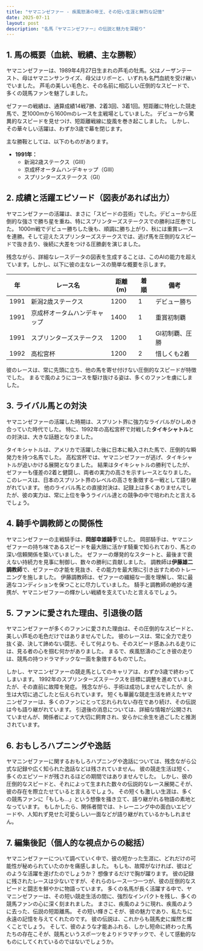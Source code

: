 ```yaml
---
title: "ヤマニンゼファー - 疾風怒濤の帝王、その短い生涯と鮮烈な記憶"
date: 2025-07-11
layout: post
description: "名馬『ヤマニンゼファー』の伝説と魅力を深堀り"
---
```


## 1. 馬の概要（血統、戦績、主な勝鞍）

ヤマニンゼファーは、1989年4月27日生まれの芦毛の牡馬。父はノーザンテースト、母はヤマニンサンライズ、母父はリボーと、いずれも名門血統を受け継いでいました。  芦毛の美しい毛色と、その名前に相応しい圧倒的なスピードで、多くの競馬ファンを魅了しました。

ゼファーの戦績は、通算成績14戦7勝、2着3回、3着1回。短距離に特化した競走馬で、芝1000mから1600mのレースを主戦場としていました。  デビューから驚異的なスピードを見せつけ、短距離戦線に旋風を巻き起こしました。  しかし、その華々しい活躍は、わずか3歳で幕を閉じます。

主な勝鞍としては、以下のものがあります。

* **1991年：**
    * 新潟2歳ステークス（GIII）
    * 京成杯オータムハンデキャップ（GIII）
    * スプリンターズステークス（GI）


## 2. 成績と活躍エピソード（図表があれば出力）

ヤマニンゼファーの活躍は、まさに「スピードの芸術」でした。デビューから圧倒的な強さで勝ち星を重ね、特にスプリンターズステークスでの勝利は圧巻でした。  1000m戦でデビュー勝ちした後も、順調に勝ち上がり、秋には重賞レースを連勝。そして迎えたスプリンターズステークスでは、逃げ馬を圧倒的なスピードで抜き去り、後続に大差をつける圧勝劇を演じました。

残念ながら、詳細なレースデータの図表を生成することは、このAIの能力を超えています。しかし、以下に彼の主なレースの簡単な概要を示します。

| 年 | レース名          | 距離(m) | 着順 | 備考                                   |
|---|-----------------|----------|------|----------------------------------------|
| 1991 | 新潟2歳ステークス | 1200     | 1     | デビュー勝ち                               |
| 1991 | 京成杯オータムハンデキャップ | 1400     | 1     | 重賞初制覇                               |
| 1991 | スプリンターズステークス | 1200     | 1     | GI初制覇、圧勝                          |
| 1992 | 高松宮杯           | 1200     | 2     | 惜しくも2着                             |


彼のレースは、常に先頭に立ち、他の馬を寄せ付けない圧倒的なスピードが特徴でした。  まるで風のようにコースを駆け抜ける姿は、多くのファンを虜にしました。


## 3. ライバル馬との対決

ヤマニンゼファーの活躍した時期は、スプリント界に強力なライバルがひしめき合っていた時代でした。  特に、1992年の高松宮杯で対戦した**タイキシャトル**との対決は、大きな話題となりました。

タイキシャトルは、アメリカで活躍した後に日本に輸入された馬で、圧倒的な瞬発力を持つ名馬でした。  高松宮杯では、ヤマニンゼファーが逃げ、タイキシャトルが追いかける展開となりました。  結果はタイキシャトルの勝利でしたが、ゼファーも僅差の2着と健闘し、両者の実力の高さを示すレースとなりました。  このレースは、日本のスプリント界のレベルの高さを象徴する一戦として語り継がれています。  他のライバル馬との直接対決は、記録上は多くありませんでしたが、彼の実力は、常に上位を争うライバル達との競争の中で培われたと言えるでしょう。


## 4. 騎手や調教師との関係性

ヤマニンゼファーの主戦騎手は、**岡部幸雄騎手**でした。  岡部騎手は、ヤマニンゼファーの持ち味であるスピードを最大限に活かす騎乗で知られており、馬との深い信頼関係を築いていました。  ゼファーの爆発的なスタートと、最後まで衰えない持続力を見事に制御し、数々の勝利に貢献しました。  調教師は**伊藤雄二調教師**で、ゼファーの才能を見抜き、その能力を最大限に引き出すためのトレーニングを施しました。  伊藤調教師は、ゼファーの繊細な一面を理解し、常に最適なコンディションを保つことに尽力していました。  騎手と調教師の絶妙な連携が、ヤマニンゼファーの輝かしい戦績を支えていたと言えるでしょう。


## 5. ファンに愛された理由、引退後の話

ヤマニンゼファーが多くのファンに愛された理由は、その圧倒的なスピードと、美しい芦毛の毛色だけではありませんでした。  彼のレースは、常に全力で走り抜く姿、決して諦めない闘志、そして何よりも、そのスピード感あふれる走りには、見る者の心を掴む何かがありました。  まるで、疾風怒濤のごとき彼の走りは、競馬の持つドラマチックな一面を象徴するものでした。

しかし、ヤマニンゼファーの競走馬としてのキャリアは、わずか3歳で終わってしまいます。  1992年のスプリンターズステークスを目標に調整を進めていましたが、その直前に故障を発症。  残念ながら、手術は成功しませんでしたが、余生は大切に過ごしたと伝えられています。  短くも華麗な競走生活を終えたヤマニンゼファーは、多くのファンにとって忘れられない存在であり続け、その伝説は今も語り継がれています。  引退後の消息については、詳細な情報が公開されていませんが、関係者によって大切に飼育され、安らかに余生を過ごしたと推測されています。


## 6. おもしろハプニングや逸話

ヤマニンゼファーに関するおもしろハプニングや逸話については、残念ながら公式な記録や広く知られた逸話などは残されていません。  彼の競走生活は短く、多くのエピソードが残されるほどの期間ではありませんでした。  しかし、彼の圧倒的なスピードと、それによって生まれた数々の伝説的なレース展開こそが、彼の存在を際立たせていると言えるでしょう。  その短くも激しい生涯は、多くの競馬ファンに「もしも…」という想像を掻き立て、語り継がれる物語の素地となっています。  もしかしたら、関係者間では、トレーニング中の面白いエピソードや、人知れず見せた可愛らしい一面などが語り継がれているかもしれません。


## 7. 編集後記（個人的な視点からの総括）

ヤマニンゼファーについて調べていく中で、彼の短かった生涯に、どれだけの可能性が秘められていたのかを痛感しました。  もしも、故障がなければ、彼はどのような活躍を遂げたのでしょうか？  想像するだけで胸が躍ります。  彼の記録に残されたレースは少ないですが、それらのレース一つ一つが、彼の圧倒的なスピードと闘志を鮮やかに物語っています。  多くの名馬が長く活躍する中で、ヤマニンゼファーは、その短い競走生活の間に、強烈なインパクトを残し、多くの競馬ファンの心に深く刻まれました。  まさに、疾風のように現れ、疾風のように去った、伝説の短距離馬。  その短い輝きこそが、彼の魅力であり、私たちに永遠の記憶を与えてくれたのです。  彼の伝説は、これからも競馬史に燦然と輝くことでしょう。  そして、彼のような才能あふれる、しかし短命に終わった馬たちの存在こそが、競馬というスポーツをよりドラマチックで、そして感動的なものにしてくれているのではないでしょうか。
